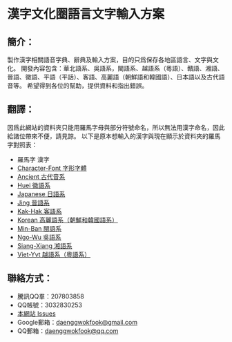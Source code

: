 # 漢字文化圈語言文字輸入方案

## 簡介：
製作漢字相關語音字典、辭典及輸入方案，目的只爲保存各地區語言、文字與文化。
開發內容包含：華北語系、吳語系，閩語系、越語系（粵語）、贛語、湘語、晉語、徽語、平語（平話）、客語、高麗語（朝鮮語和韓國語）、日本語以及古代語音等。
希望得到各位的幫助，提供資料和指出錯誤。

## 翻譯：
因爲此網站的資料夾只能用羅馬字母與部分符號命名，所以無法用漢字命名，因此給諸位帶來不便，請見諒。
以下是原本想輸入的漢字與現在顯示於資料夾的羅馬字對照表：
- 羅馬字 漢字
- [Character-Font	字形字體](https://github.com/DaengGWokFook/Asian-Languages/tree/master/Character-Font)
- [Ancient	古代音系](https://github.com/DaengGWokFook/Asian-Languages/tree/master/Ancient)
- [Huei	徽語系](https://github.com/DaengGWokFook/Asian-Languages/tree/master/Huei)
- [Japanese	日語系](https://github.com/DaengGWokFook/Asian-Languages/tree/master/Japanese)
- [Jing	晉語系](https://github.com/DaengGWokFook/Asian-Languages/tree/master/Jing)
- [Kak-Hak	客語系](https://github.com/DaengGWokFook/Asian-Languages/tree/master/Kak-Hak)
- [Korean	高麗語系（朝鮮和韓國語系）](https://github.com/DaengGWokFook/Asian-Languages/tree/master/Korean)
- [Min-Ban	閩語系](https://github.com/DaengGWokFook/Asian-Languages/tree/master/Min-Ban)
- [Ngo-Wu	吳語系](https://github.com/DaengGWokFook/Asian-Languages/tree/master/NGo-Wu)
- [Siang-Xiang	湘語系](https://github.com/DaengGWokFook/Asian-Languages/tree/master/Siang-Xiang)
- [Viet-Yvt	越語系（粵語系）](https://github.com/DaengGWokFook/Asian-Languages/tree/master/Viet-Yvt)

## 聯絡方式：
- 騰訊QQ羣：207803858
- QQ帳號：3032830253
- [本網站 Issues](https://github.com/DaengGWokFook/Asian-Languages/issues)
- Google郵箱：daenggwokfook@gmail.com
- QQ郵箱：daenggwokfook@qq.com
